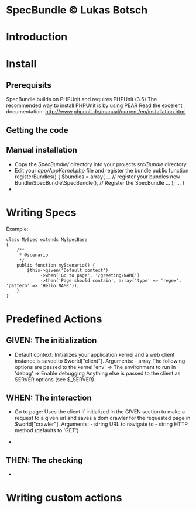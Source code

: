 
SpecBundle &copy; Lukas Botsch
==============================




Introduction
============


Install
=======

Prerequisits
------------

SpecBundle builds on PHPUnit and requires PHPUnit (3.5)
The recommended way to install PHPUnit is by using PEAR
Read the excelent documentation:
<http://www.phpunit.de/manual/current/en/installation.html>

Getting the code
----------------


Manual installation
-------------------

*   Copy the *SpecBundle/* directory into your projects *src/Bundle*
    directory.
*   Edit your *app/AppKernel.php* file and register the bundle
        public function registerBundles()
        {
            $bundles = array(
                ...
                // register your bundles
                new Bundle\SpecBundle\SpecBundle(), // Register the SpecBundle
                ...
            );
            ...
        }
*   
Writing Specs
=============

Example:

    class MySpec extends MySpecBase
    {
        /**
         * @scenario
         */
        public function myScenario() {
            $this->given('Default context')
                 ->when('Go to page', '/greeting/NAME')
                 ->then('Page should contain', array('type' => 'regex', 'pattern' => 'Hello NAME'));
        }
    }


Predefined Actions
==================

GIVEN: The initialization
-------------------------

 * Default context:
    Initializes your application kernel and a web client instance
    is saved to $world["client"].
    Arguments:
        - array The following options are passed to the kernel
            'env'    => The environment to run in
            'debug'  => Enable debugging
            Anything else is passed to the client as SERVER options (see $_SERVER)

WHEN: The interaction
---------------------

 * Go to page:
    Uses the client if initialized in the GIVEN section to make
    a request to a given url and saves a dom crawler for the requested
    page in $world["crawler"].
    Arguments:
        - string URL to navigate to
        - string HTTP method (defaults to 'GET')
 
 * 

THEN: The checking
------------------

 * 


Writing custom actions
======================

